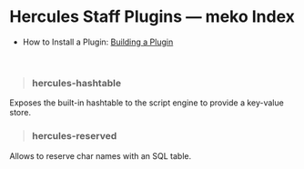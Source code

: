 Hercules Staff Plugins &mdash; meko Index
=============================================

- How to Install a Plugin: [Building a Plugin](http://herc.ws/wiki/HPM#Building_a_plugin)

<br>


> ### hercules-hashtable

Exposes the built-in hashtable to the script engine to provide a key-value store.


> ### hercules-reserved

Allows to reserve char names with an SQL table.
